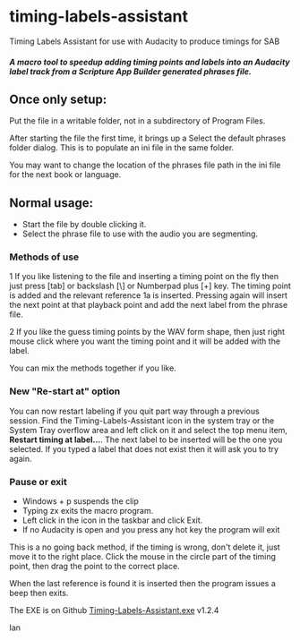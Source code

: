# timing-labels-assistant
Timing Labels Assistant for use with Audacity to produce timings for SAB

##### A macro tool to speedup adding timing points and labels into an Audacity label track from a Scripture App Builder generated phrases file.

## Once only setup:

Put the file in a writable folder, not in a subdirectory of Program Files.

After starting the file the first time, it brings up a Select the default phrases folder dialog. This is to populate an ini file in the same folder. 

You may want to change the location of the phrases file path in the ini file for the next book or language.

## Normal usage:
  * Start the file by double clicking it.
  * Select the phrase file to use with the audio you are segmenting.

### Methods of use
  1 If you like listening to the file and inserting a timing point on the fly then just press [tab] or backslash [\\] or Numberpad plus [+] key. The timing point is added and the relevant reference 1a is inserted. Pressing again will insert the next point at that playback point and add the next label from the phrase file.

  2 If you like the guess timing points by the WAV form shape, then just right mouse click where you want the timing point and it will be added with the label.
  
You can mix the methods together if you like.

### New "Re-start at" option

You can now restart labeling if you quit part way through a previous session. Find the Timing-Labels-Assistant icon in the system tray or the System Tray overflow area and left click on it and select the top menu item, **Restart timing at label...**. The next label to be inserted will be the one you selected. If you typed a label that does not exist then it will ask you to try again.

### Pause or exit
  * Windows + p suspends the clip
  * Typing zx exits the macro program.
  * Left click in the icon in the taskbar and click Exit.
  * If no Audacity is open and you press any hot key the program will exit

This is a no going back method, if the timing is wrong, don't delete it, just move it to the right place. Click the mouse in the circle part of the timing point, then drag the point to the correct place.

When the last reference is found it is inserted then the program issues a beep then exits.

The EXE is on Github [Timing-Labels-Assistant.exe](https://github.com/indiamcq/timing-labels-assistant/tree/master/current) v1.2.4


Ian 
